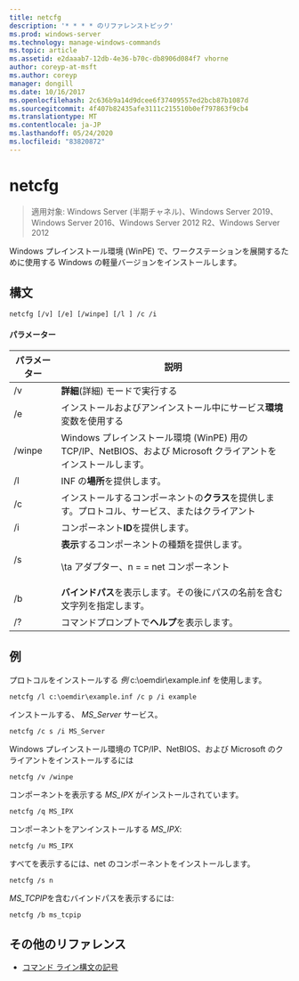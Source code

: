 ```yaml
---
title: netcfg
description: '* * * * のリファレンストピック'
ms.prod: windows-server
ms.technology: manage-windows-commands
ms.topic: article
ms.assetid: e2daaab7-12db-4e36-b70c-db8906d084f7 vhorne
author: coreyp-at-msft
ms.author: coreyp
manager: dongill
ms.date: 10/16/2017
ms.openlocfilehash: 2c636b9a14d9dcee6f37409557ed2bcb87b1087d
ms.sourcegitcommit: 4f407b82435afe3111c215510b0ef797863f9cb4
ms.translationtype: MT
ms.contentlocale: ja-JP
ms.lasthandoff: 05/24/2020
ms.locfileid: "83820872"
---
```

# <a name="netcfg"></a>netcfg

> 適用対象: Windows Server (半期チャネル)、Windows Server 2019、Windows Server 2016、Windows Server 2012 R2、Windows Server 2012

Windows プレインストール環境 (WinPE) で、ワークステーションを展開するために使用する Windows の軽量バージョンをインストールします。
## <a name="syntax"></a>構文
```
netcfg [/v] [/e] [/winpe] [/l ] /c /i
```
#### <a name="parameters"></a>パラメーター
|パラメーター|説明|
|-------|--------|
|/v|**詳細**(詳細) モードで実行する|
|/e|インストールおよびアンインストール中にサービス**環境**変数を使用する|
|/winpe|Windows プレインストール環境 (WinPE) 用の TCP/IP、NetBIOS、および Microsoft クライアントをインストールします。|
|/l|INF の**場所**を提供します。|
|/c|インストールするコンポーネントの**クラス**を提供します。プロトコル、サービス、またはクライアント|
|/i|コンポーネント**ID**を提供します。|
|/s|**表示**するコンポーネントの種類を提供します。<p>\ta アダプター、n = = net コンポーネント|
|/b|**バインドパス**を表示します。その後にパスの名前を含む文字列を指定します。|
|/?|コマンドプロンプトで**ヘルプ**を表示します。|

## <a name="examples"></a>例

プロトコルをインストールする *例* c:\oemdir\example.inf を使用します。
```
netcfg /l c:\oemdir\example.inf /c p /i example
```
インストールする、 *MS_Server* サービス。
```
netcfg /c s /i MS_Server
```
Windows プレインストール環境の TCP/IP、NetBIOS、および Microsoft のクライアントをインストールするには
```
netcfg /v /winpe
```
コンポーネントを表示する *MS_IPX* がインストールされています。
```
netcfg /q MS_IPX
```
コンポーネントをアンインストールする *MS_IPX*:
```
netcfg /u MS_IPX
```
すべてを表示するには、net のコンポーネントをインストールします。
```
netcfg /s n
```
*MS_TCPIP*を含むバインドパスを表示するには:
```
netcfg /b ms_tcpip
```
## <a name="additional-references"></a>その他のリファレンス
- [コマンド ライン構文の記号](command-line-syntax-key.md)
